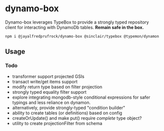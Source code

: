 # dynamo-box

Dynamo-box leverages TypeBox to provide a strongly typed repository client for interacting with DynamoDb tables. **Remain safe in the box.**

```sh
npm i @jayalfredprufrock/dynamo-box @sinclair/typebox @typemon/dynamon
```

## Usage

### Todo

-   transformer support projected GSIs
-   transact write/get items support
-   modify return type based on filter projection
-   strongly typed equality filter support
-   explore integrating mongodb-style conditional expressions
    for safer typings and less reliance on dynamon.
-   alternatively, provide strongly-typed "condition builder"
-   ability to create tables (or definitions) based on config
-   createOrUpdate() and make put() require _complete_ type object?
-   utility to create projectionFilter from schema
